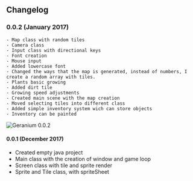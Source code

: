 ## Changelog

### 0.0.2 (January 2017)
    
    - Map class with random tiles
    - Camera class
    - Input class with directional keys
    - Font creation
    - Mouse input 
    - Added lowercase font
    - Changed the ways that the map is generated, instead of numbers, I create a random array with tiles.
    - Plants basic growing
    - Added dirt tile
    - Growing speed adjustments
    - Created main scene with the map creation
    - Moved selecting tiles into different class
    - Added simple inventory system wich can store objects
    - Inventory can be painted

![Geranium 0.0.2](https://i.imgur.com/ZM6Yz8C.png)


#### 0.0.1 (December 2017) 

 - Created empty java project
 - Main class with the creation of window and game loop
 - Screen class with tile and sprite render
 - Sprite and Tile class, with spriteSheet
